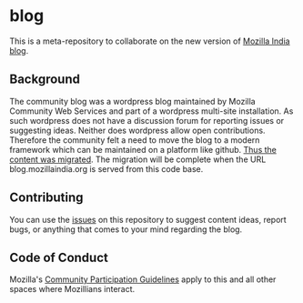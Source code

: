 # blog #

This is a meta-repository to collaborate on the new version of [Mozilla India blog](https://blog.mozillaindia.org).

## Background ##

The community blog was a wordpress blog maintained by Mozilla Community Web Services and part of a wordpress multi-site installation. As such wordpress does not have a discussion forum for reporting issues or suggesting ideas. Neither does wordpress allow open contributions. Therefore the community felt a need to move the blog to a modern framework which can be maintained on a platform like github. [Thus the content was migrated](https://asd.learnlearn.in/migrating-wordpress-to-jekyll/). The migration will be complete when the URL blog.mozillaindia.org is served from this code base.

## Contributing ##

You can use the [issues](https://github.com/MozillaIndia/blog/issues) on this repository to suggest content ideas, report bugs, or anything that comes to your mind regarding the blog.

## Code of Conduct ##

Mozilla's [Community Participation Guidelines](https://www.mozilla.org/about/governance/policies/participation/) apply to this and all other spaces where Mozillians interact.
